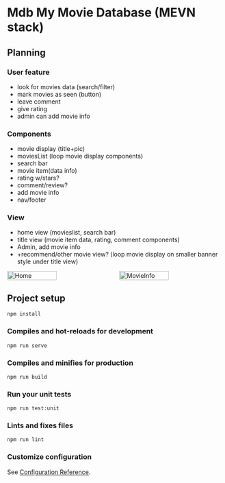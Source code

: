 # Mdb My Movie Database (MEVN stack)

## Planning

### User feature

- look for movies data (search/filter)
- mark movies as seen (button)
- leave comment
- give rating
- admin can add movie info

### Components

- movie display (title+pic)
- moviesList (loop movie display components)
- search bar
- movie item(data info)
- rating w/stars?
- comment/review?
- add movie info
- nav/footer

### View

- home view (movieslist, search bar)
- title view (movie item data, rating, comment components)
- Admin, add movie info
- +recommend/other movie view? (loop movie display on smaller banner style under title view)

<div style="display: flex; justify-content: space-between;">
  <img src="https://david58.web582.com/img/Mdb-Home-cut2.png" alt="Home" width="48%">
  <img src="https://david58.web582.com/img/Mdb-Page2.png" alt="MovieInfo" width="48%">
</div>

## Project setup

```
npm install
```

### Compiles and hot-reloads for development

```
npm run serve
```

### Compiles and minifies for production

```
npm run build
```

### Run your unit tests

```
npm run test:unit
```

### Lints and fixes files

```
npm run lint
```

### Customize configuration

See [Configuration Reference](https://cli.vuejs.org/config/).
